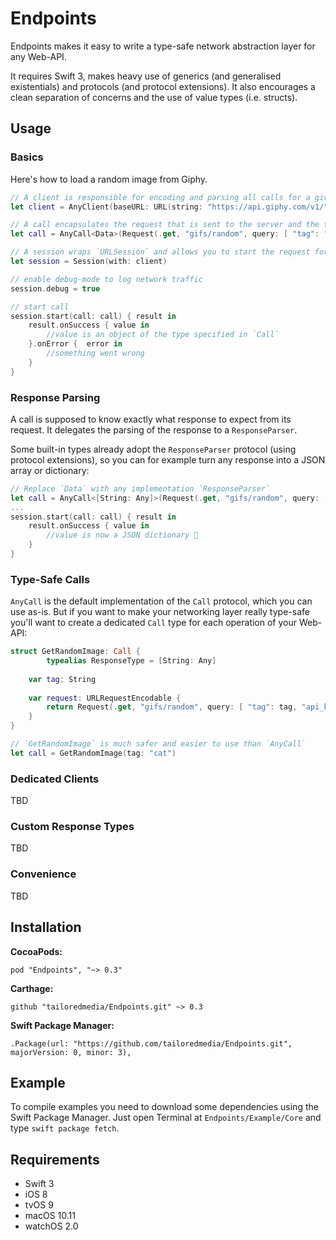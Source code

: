 # Endpoints

Endpoints makes it easy to write a type-safe network abstraction layer for any Web-API.

It requires Swift 3, makes heavy use of generics (and generalised existentials) and protocols (and protocol extensions). It also encourages a clean separation of concerns and the use of value types (i.e. structs).

## Usage

### Basics

Here's how to load a random image from Giphy.

```swift
// A client is responsible for encoding and parsing all calls for a given Web-API.
let client = AnyClient(baseURL: URL(string: "https://api.giphy.com/v1/")!)

// A call encapsulates the request that is sent to the server and the type that is expected in the response.
let call = AnyCall<Data>(Request(.get, "gifs/random", query: [ "tag": "cat", "api_key": "dc6zaTOxFJmzC" ]))

// A session wraps `URLSession` and allows you to start the request for the call and get the parsed response object (or an error) in a completion block.
let session = Session(with: client)

// enable debug-mode to log network traffic
session.debug = true

// start call
session.start(call: call) { result in
    result.onSuccess { value in
        //value is an object of the type specified in `Call`
    }.onError {  error in
        //something went wrong
    }
}
```

### Response Parsing

A call is supposed to know exactly what response to expect from its request. It delegates the parsing of the response to a `ResponseParser`.

Some built-in types already adopt the `ResponseParser` protocol (using protocol extensions), so you can for example turn any response into a JSON array or dictionary:

```swift
// Replace `Data` with any implementation `ResponseParser`
let call = AnyCall<[String: Any]>(Request(.get, "gifs/random", query: [ "tag": "cat", "api_key": "dc6zaTOxFJmzC" ]))
...
session.start(call: call) { result in
    result.onSuccess { value in
        //value is now a JSON dictionary 🎉
    }
}
```

### Type-Safe Calls

`AnyCall` is the default implementation of the `Call` protocol, which you can use as-is. But if you want to make your networking layer really type-safe you'll want to create a dedicated `Call` type for each operation of your Web-API:

```swift
struct GetRandomImage: Call {
		typealias ResponseType = [String: Any]
    
    var tag: String
    
    var request: URLRequestEncodable {
        return Request(.get, "gifs/random", query: [ "tag": tag, "api_key": "dc6zaTOxFJmzC" ])
    }
}

// `GetRandomImage` is much safer and easier to use than `AnyCall`
let call = GetRandomImage(tag: "cat")
```

### Dedicated Clients

TBD

### Custom Response Types

TBD

### Convenience

TBD

## Installation

**CocoaPods:**

```
pod "Endpoints", "~> 0.3"
```

**Carthage:**

```
github "tailoredmedia/Endpoints.git" ~> 0.3
```

**Swift Package Manager:**

```
.Package(url: "https://github.com/tailoredmedia/Endpoints.git", majorVersion: 0, minor: 3),
```

## Example

To compile examples you need to download some dependencies using the Swift Package Manager.
Just open Terminal at `Endpoints/Example/Core` and type `swift package fetch`.

## Requirements

- Swift 3
- iOS 8
- tvOS 9
- macOS 10.11
- watchOS 2.0
